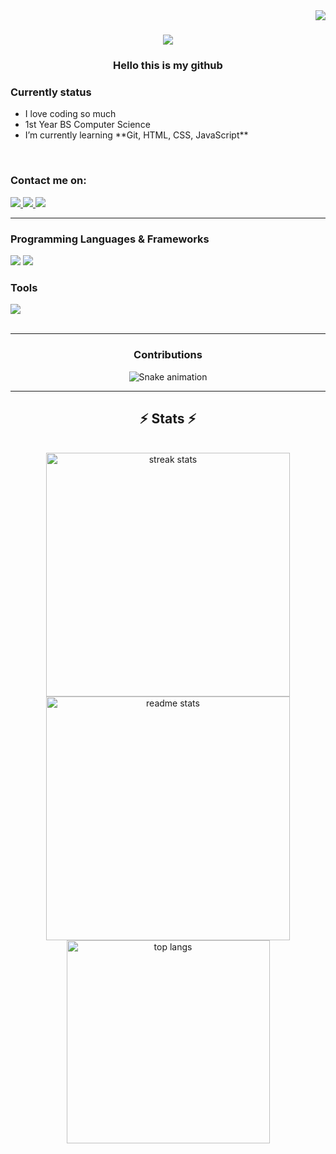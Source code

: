 <img align="right" src="https://visitor-badge.laobi.icu/badge?page_id=/matrix505.matrix505"/>

<h1 align="center">
    <img src="https://readme-typing-svg.herokuapp.com/?font=Consolas&size=40&duration=3000&pause=1000&color=DC3BF7&center=true&vCenter=true&width=435&lines=Hello%2C+World!;I%27m+Matt!;" />
</h1>

<h3 align="center">
    Hello this is my github
</h3>

<div align="left">
    <h3>Currently status</h3>

 <ul>
     <li>I love coding so much</li>
     <li>1st Year BS Computer Science</li>
     <li>I’m currently learning **Git, HTML, CSS, JavaScript**</li>
 </ul>
 

 </div>
 <br/>

 <h3> Contact me on: </h3>
<div align="left"> 
  <a href="mailto:mathewsuarez20@gmail.com">
    <img src="https://img.shields.io/badge/mathewsuarez20@gmail.com-333333?style=for-the-badge&logo=gmail&logoColor=red" />
  </a>
  <a href="https://facebook.com/mathewsuarez21" target="_blank">
    <img src="https://img.shields.io/badge/Matthew%20Suarez-1877F2?style=for-the-badge&logo=facebook&logoColor=white" />
  </a>
  <a href="#" target="_blank">
     <img src="https://img.shields.io/badge/Portfolio-FF5722?style=for-the-badge&logo=todoist&logoColor=white" target="_blank" /> <!-- sqlite, safari, google-chrome are other good icon options -->
  </a>
</div>
 <hr/>
<h3 align="left">Programming Languages & Frameworks</h3>
<div align="left">
    <img src="https://skillicons.dev/icons?i=java,python,php,html,css,javascript" />
    <img src="https://skillicons.dev/icons?i=bootstrap,mysql" /><br>
</div>
<h3 align="left">Tools</h3>
<div align="left">
<img src="https://skillicons.dev/icons?i=vscode" /><br>
</div>
<br/>
<hr/>

<div align="center">
  <h3>Contributions</h3>
  <img src="https://raw.githubusercontent.com/matrix505/matrix505/output/snake.svg" alt="Snake animation" />
  
</div>

<hr/>

<h2 align="center">⚡ Stats ⚡</h2>
<br>
<div align=center>
  <img width=390 src="https://github-readme-streak-stats-matrix505.vercel.app/?user=matrix505&count_private=true&theme=react&border_radius=10" alt="streak stats"/>
  <img width=390 src="https://github-readme-stats-matrix505.vercel.app/api?username=matrix505&count_private=true&show_icons=true&theme=react&rank_icon=github&border_radius=10" alt="readme stats" />
  <br/>
  <img width=325 align="center" src="https://github-readme-stats-matrix505.vercel.app/api/top-langs/?username=matrix505&hide=HTML&langs_count=8&layout=compact&theme=react&border_radius=10&size_weight=0.5&count_weight=0.5&exclude_repo=github-readme-stats" alt="top langs" />
</div>

<br/><br/>
<br/>
